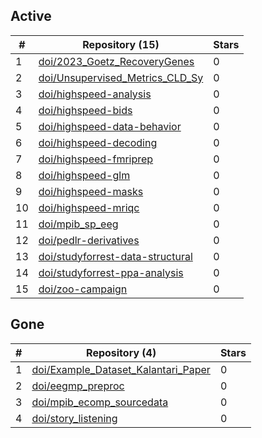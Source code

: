 ## Active
| # | Repository (15) | Stars |
| --- | --- | --- |
| 1 | [doi/2023_Goetz_RecoveryGenes](https://gin.g-node.org/doi/2023_Goetz_RecoveryGenes) | 0 |
| 2 | [doi/Unsupervised_Metrics_CLD_Sy](https://gin.g-node.org/doi/Unsupervised_Metrics_CLD_Sy) | 0 |
| 3 | [doi/highspeed-analysis](https://gin.g-node.org/doi/highspeed-analysis) | 0 |
| 4 | [doi/highspeed-bids](https://gin.g-node.org/doi/highspeed-bids) | 0 |
| 5 | [doi/highspeed-data-behavior](https://gin.g-node.org/doi/highspeed-data-behavior) | 0 |
| 6 | [doi/highspeed-decoding](https://gin.g-node.org/doi/highspeed-decoding) | 0 |
| 7 | [doi/highspeed-fmriprep](https://gin.g-node.org/doi/highspeed-fmriprep) | 0 |
| 8 | [doi/highspeed-glm](https://gin.g-node.org/doi/highspeed-glm) | 0 |
| 9 | [doi/highspeed-masks](https://gin.g-node.org/doi/highspeed-masks) | 0 |
| 10 | [doi/highspeed-mriqc](https://gin.g-node.org/doi/highspeed-mriqc) | 0 |
| 11 | [doi/mpib_sp_eeg](https://gin.g-node.org/doi/mpib_sp_eeg) | 0 |
| 12 | [doi/pedlr-derivatives](https://gin.g-node.org/doi/pedlr-derivatives) | 0 |
| 13 | [doi/studyforrest-data-structural](https://gin.g-node.org/doi/studyforrest-data-structural) | 0 |
| 14 | [doi/studyforrest-ppa-analysis](https://gin.g-node.org/doi/studyforrest-ppa-analysis) | 0 |
| 15 | [doi/zoo-campaign](https://gin.g-node.org/doi/zoo-campaign) | 0 |

## Gone
| # | Repository (4) | Stars |
| --- | --- | --- |
| 1 | [doi/Example_Dataset_Kalantari_Paper](https://gin.g-node.org/doi/Example_Dataset_Kalantari_Paper) | 0 |
| 2 | [doi/eegmp_preproc](https://gin.g-node.org/doi/eegmp_preproc) | 0 |
| 3 | [doi/mpib_ecomp_sourcedata](https://gin.g-node.org/doi/mpib_ecomp_sourcedata) | 0 |
| 4 | [doi/story_listening](https://gin.g-node.org/doi/story_listening) | 0 |

